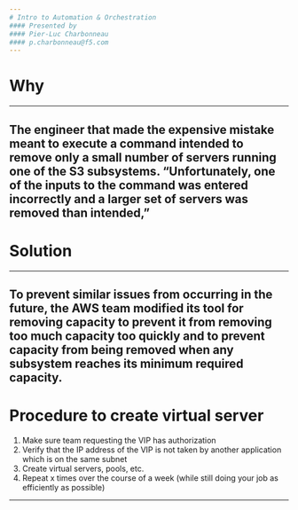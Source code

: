 ```yaml
---
# Intro to Automation & Orchestration
#### Presented by
#### Pier-Luc Charbonneau
#### p.charbonneau@f5.com
---
```

# Why
---
The engineer that made the expensive mistake meant to execute a command intended to remove only a small number of servers running one of the S3 subsystems. “Unfortunately, one of the inputs to the command was entered incorrectly and a larger set of servers was removed than intended,”
---
# Solution
---
To prevent similar issues from occurring in the future, the AWS team modified its tool for removing capacity to prevent it from removing too much capacity too quickly and to prevent capacity from being removed when any subsystem reaches its minimum required capacity.
---
# Procedure to create virtual server
1. Make sure team requesting the VIP has authorization
2. Verify that the IP address of the VIP is not taken by another application which is on the same subnet
3. Create virtual servers, pools, etc.
4. Repeat x times over the course of a week (while still doing your job as efficiently as possible)
---
